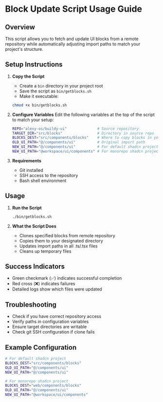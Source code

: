 

# Block Update Script Usage Guide

## Overview
This script allows you to fetch and update UI blocks from a remote repository while automatically adjusting import paths to match your project's structure.

## Setup Instructions

1. **Copy the Script**
   - Create a `bin` directory in your project root
   - Save the script as `bin/getblocks.sh`
   - Make it executable:
   ```bash
   chmod +x bin/getblocks.sh
   ```

2. **Configure Variables**
   Edit the following variables at the top of the script to match your setup:
   ```bash
   REPO="alexy-os/buildy-ui"              # Source repository
   TARGET_DIR="src/blocks"                # Directory in source repo
   BLOCKS_DEST="src/components/blocks"    # Where to copy blocks in your project
   OLD_UI_PATH="@/components/ui"          # Original import path
   NEW_UI_PATH="@/components/ui"          # For default shadcn project
   NEW_UI_PATH="@workspace/ui/components" # For monorepo shadcn project
   ```

3. **Requirements**
   - Git installed
   - SSH access to the repository
   - Bash shell environment

## Usage

1. **Run the Script**
   ```bash
   ./bin/getblocks.sh
   ```

2. **What the Script Does**
   - Clones specified blocks from remote repository
   - Copies them to your designated directory
   - Updates import paths in all .ts/.tsx files
   - Cleans up temporary files

## Success Indicators
- Green checkmark (✅) indicates successful completion
- Red cross (❌) indicates failures
- Detailed logs show which files were updated

## Troubleshooting
- Check if you have correct repository access
- Verify paths in configuration variables
- Ensure target directories are writable
- Check git SSH configuration if clone fails

## Example Configuration
```bash
# For default shadcn project
BLOCKS_DEST="src/components/blocks"
OLD_UI_PATH="@/components/ui"
NEW_UI_PATH="@/components/ui"

# For monorepo shadcn project
BLOCKS_DEST="web/components/blocks"
OLD_UI_PATH="@/components/ui"
NEW_UI_PATH="@workspace/ui/components"
```
